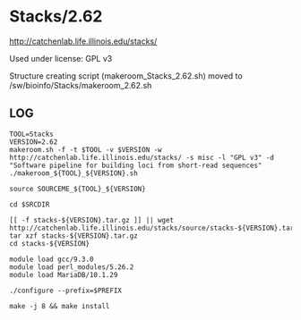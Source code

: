 Stacks/2.62
========================

<http://catchenlab.life.illinois.edu/stacks/>

Used under license:
GPL v3


Structure creating script (makeroom_Stacks_2.62.sh) moved to /sw/bioinfo/Stacks/makeroom_2.62.sh

LOG
---

    TOOL=Stacks
    VERSION=2.62
    makeroom.sh -f -t $TOOL -v $VERSION -w http://catchenlab.life.illinois.edu/stacks/ -s misc -l "GPL v3" -d "Software pipeline for building loci from short-read sequences"
    ./makeroom_${TOOL}_${VERSION}.sh

    source SOURCEME_${TOOL}_${VERSION}

    cd $SRCDIR

    [[ -f stacks-${VERSION}.tar.gz ]] || wget http://catchenlab.life.illinois.edu/stacks/source/stacks-${VERSION}.tar.gz
    tar xzf stacks-${VERSION}.tar.gz
    cd stacks-${VERSION}

    module load gcc/9.3.0
    module load perl_modules/5.26.2
    module load MariaDB/10.1.29

    ./configure --prefix=$PREFIX

    make -j 8 && make install
